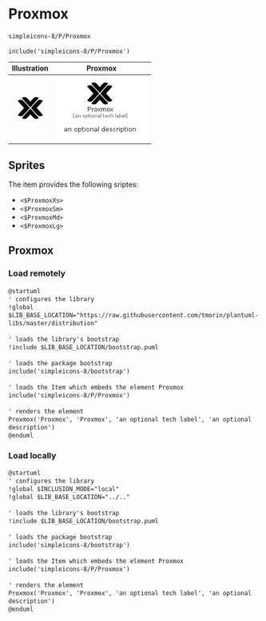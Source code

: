 # Proxmox


```text
simpleicons-8/P/Proxmox
```

```text
include('simpleicons-8/P/Proxmox')
```



| Illustration | Proxmox |
| :---: | :---: |
| ![illustration for Illustration](../../simpleicons-8/P/Proxmox.png) | ![illustration for Proxmox](../../simpleicons-8/P/Proxmox.Local.png) |



## Sprites
The item provides the following sriptes:

- `<$ProxmoxXs>`
- `<$ProxmoxSm>`
- `<$ProxmoxMd>`
- `<$ProxmoxLg>`





## Proxmox

### Load remotely
```plantuml
@startuml
' configures the library
!global $LIB_BASE_LOCATION="https://raw.githubusercontent.com/tmorin/plantuml-libs/master/distribution"

' loads the library's bootstrap
!include $LIB_BASE_LOCATION/bootstrap.puml

' loads the package bootstrap
include('simpleicons-8/bootstrap')

' loads the Item which embeds the element Proxmox
include('simpleicons-8/P/Proxmox')

' renders the element
Proxmox('Proxmox', 'Proxmox', 'an optional tech label', 'an optional description')
@enduml
```

### Load locally
```plantuml
@startuml
' configures the library
!global $INCLUSION_MODE="local"
!global $LIB_BASE_LOCATION="../.."

' loads the library's bootstrap
!include $LIB_BASE_LOCATION/bootstrap.puml

' loads the package bootstrap
include('simpleicons-8/bootstrap')

' loads the Item which embeds the element Proxmox
include('simpleicons-8/P/Proxmox')

' renders the element
Proxmox('Proxmox', 'Proxmox', 'an optional tech label', 'an optional description')
@enduml
```

